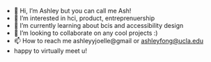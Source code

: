 - 👋 Hi, I’m Ashley but you can call me Ash!
- 👀 I’m interested in hci, product, entreprenuership
- 🌱 I’m currently learning about bcis and accessibility design
- 💞️ I’m looking to collaborate on any cool projects :)
- 📫 How to reach me ashleyyjoelle@gmail or ashleyfong@ucla.edu
- happy to virtually meet u! 
<!---
afong72/afong72 is a ✨ special ✨ repository because its `README.md` (this file) appears on your GitHub profile.
You can click the Preview link to take a look at your changes.
--->
